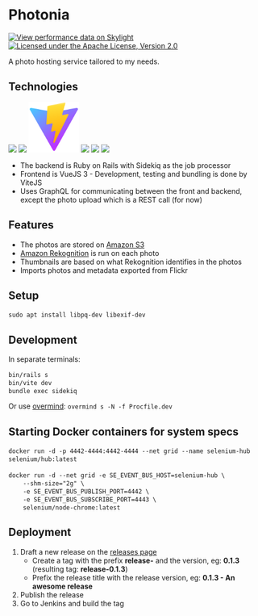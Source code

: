 # Photonia

[![View performance data on Skylight](https://badges.skylight.io/typical/pBXWPB77ozgl.svg?token=ldWA6m6KXWnHWUcp85Hmlw1yv-kph0C2LankE7pzGjQ)](https://www.skylight.io/app/applications/pBXWPB77ozgl)
[![Licensed under the Apache License, Version 2.0](https://img.shields.io/badge/License-Apache%202.0-blue.svg)](<[http://www.apache.org/licenses/LICENSE-2.0](https://github.com/photonia-io/photonia/blob/development/LICENSE)>)

A photo hosting service tailored to my needs.

## Technologies

[<img src="https://cdn.jsdelivr.net/gh/devicons/devicon/icons/rails/rails-original-wordmark.svg" width="100"/>](https://rubyonrails.org/) [<img src="https://cdn.jsdelivr.net/gh/devicons/devicon/icons/vuejs/vuejs-original.svg" width="100"/>](https://vuejs.org/) [<img src="https://raw.githubusercontent.com/devicons/devicon/develop/icons/vitejs/vitejs-original.svg" width="100"/>](https://vitejs.dev/) [<img src="https://cdn.jsdelivr.net/gh/devicons/devicon/icons/bulma/bulma-plain.svg" width="100"/>](https://bulma.io/) [<img src="https://cdn.jsdelivr.net/gh/devicons/devicon/icons/graphql/graphql-plain.svg" width="100"/>](https://graphql.org/) [<img src="https://cdn.jsdelivr.net/gh/devicons/devicon/icons/amazonwebservices/amazonwebservices-original.svg" width="100"/>](https://aws.amazon.com/)

- The backend is Ruby on Rails with Sidekiq as the job processor
- Frontend is VueJS 3 - Development, testing and bundling is done by ViteJS
- Uses GraphQL for communicating between the front and backend, except the photo upload which is a REST call (for now)

## Features

- The photos are stored on [Amazon S3](https://aws.amazon.com/s3/)
- [Amazon Rekognition](https://aws.amazon.com/rekognition/) is run on each photo
- Thumbnails are based on what Rekognition identifies in the photos
- Imports photos and metadata exported from Flickr

## Setup

    sudo apt install libpq-dev libexif-dev

## Development

In separate terminals:

    bin/rails s
    bin/vite dev
    bundle exec sidekiq

Or use [overmind](https://github.com/DarthSim/overmind): `overmind s -N -f Procfile.dev`

## Starting Docker containers for system specs

    docker run -d -p 4442-4444:4442-4444 --net grid --name selenium-hub selenium/hub:latest

    docker run -d --net grid -e SE_EVENT_BUS_HOST=selenium-hub \
        --shm-size="2g" \
        -e SE_EVENT_BUS_PUBLISH_PORT=4442 \
        -e SE_EVENT_BUS_SUBSCRIBE_PORT=4443 \
        selenium/node-chrome:latest

## Deployment

1. Draft a new release on the [releases page](https://github.com/photonia-io/photonia/releases)
   - Create a tag with the prefix **release-** and the version, eg: **0.1.3** (resulting tag: **release-0.1.3**)
   - Prefix the release title with the release version, eg: **0.1.3 - An awesome release**
2. Publish the release
3. Go to Jenkins and build the tag
